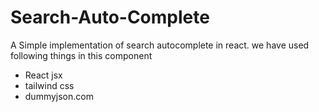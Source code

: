 # Search-Auto-Complete
A Simple implementation of search autocomplete in react.
we have used following things in this component
- React jsx
- tailwind css
- dummyjson.com
